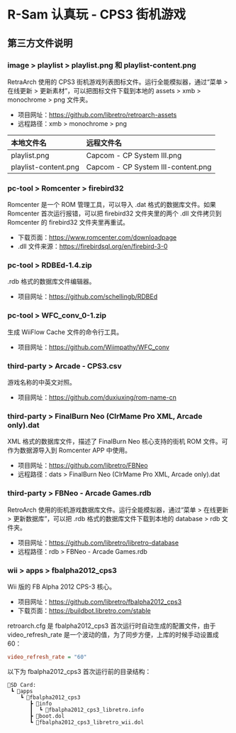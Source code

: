 # R-Sam 认真玩 - CPS3 街机游戏


## 第三方文件说明

### image > playlist > playlist.png 和 playlist-content.png

RetraArch 使用的 CPS3 街机游戏列表图标文件。运行全能模拟器，通过“菜单 > 在线更新 > 更新素材”，可以把图标文件下载到本地的 assets > xmb > monochrome > png 文件夹。

- 项目网址：<https://github.com/libretro/retroarch-assets>
- 远程路径：xmb > monochrome > png

| 本地文件名 | 远程文件名 |
| :-- | :-- |
| playlist.png | Capcom - CP System III.png |
| playlist-content.png | Capcom - CP System III-content.png |


### pc-tool > Romcenter > firebird32

Romcenter 是一个 ROM 管理工具，可以导入 .dat 格式的数据库文件。如果 Romcenter 首次运行报错，可以把 firebird32 文件夹里的两个 .dll 文件拷贝到 Romcenter 的 firebird32 文件夹里再重试。

- 下载页面：<https://www.romcenter.com/downloadpage>
- .dll 文件来源：<https://firebirdsql.org/en/firebird-3-0>


### pc-tool > RDBEd-1.4.zip

.rdb 格式的数据库文件编辑器。

- 项目网址：<https://github.com/schellingb/RDBEd>


### pc-tool > WFC_conv_0-1.zip

生成 WiiFlow Cache 文件的命令行工具。

- 项目网址：<https://github.com/Wiimpathy/WFC_conv>


### third-party > Arcade - CPS3.csv

游戏名称的中英文对照。

- 项目网址：<https://github.com/duxiuxing/rom-name-cn>


### third-party > FinalBurn Neo (ClrMame Pro XML, Arcade only).dat

XML 格式的数据库文件，描述了 FinalBurn Neo 核心支持的街机 ROM 文件。可作为数据源导入到 Romcenter APP 中使用。

- 项目网址：<https://github.com/libretro/FBNeo>
- 远程路径：dats > FinalBurn Neo (ClrMame Pro XML, Arcade only).dat


### third-party > FBNeo - Arcade Games.rdb

RetroArch 使用的街机游戏数据库文件。运行全能模拟器，通过“菜单 > 在线更新 > 更新数据库”，可以把 .rdb 格式的数据库文件下载到本地的 database > rdb 文件夹。

- 项目网址：<https://github.com/libretro/libretro-database>
- 远程路径：rdb > FBNeo - Arcade Games.rdb


### wii > apps > fbalpha2012_cps3

Wii 版的 FB Alpha 2012 CPS-3 核心。

- 项目网址：<https://github.com/libretro/fbalpha2012_cps3>
- 下载页面：<https://buildbot.libretro.com/stable>

retroarch.cfg 是 fbalpha2012_cps3 首次运行时自动生成的配置文件，由于 video_refresh_rate 是一个波动的值，为了同步方便，上库的时候手动设置成 60：
```ini
video_refresh_rate = "60"
```

以下为 fbalpha2012_cps3 首次运行前的目录结构：
```
💾SD Card:
 ┗ 📂apps
    ┗ 📂fbalpha2012_cps3
       ┣ 📂info
       ┃  ┗ 📜fbalpha2012_cps3_libretro.info
       ┣ 📜boot.dol
       ┗ 📜fbalpha2012_cps3_libretro_wii.dol
```
